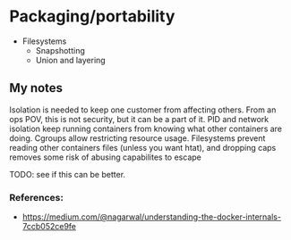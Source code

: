 # Packaging/portability
 - Filesystems
   - Snapshotting
   - Union and layering











## My notes
Isolation is needed to keep one customer from affecting others.  From an ops POV, this is not security, but it can be a part of it. PID and network isolation keep running containers from knowing what other containers are doing.  Cgroups allow restricting resource usage.  Filesystems prevent reading other containers files (unless you want htat), and dropping caps removes some risk of abusing capabilites to escape

TODO: see if this can be better.
### References:
 - https://medium.com/@nagarwal/understanding-the-docker-internals-7ccb052ce9fe
